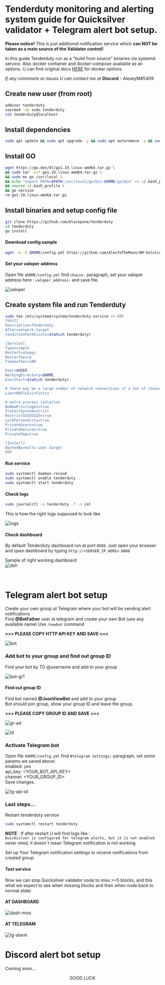 # Tenderduty monitoring and alerting system guide for Quicksilver validator + Telegram alert bot setup.
**Please notice!** This is just additional notification service which **can NOT be taken as a main source of the Validator control!**

In this guide Tenderduty run as a "build from source" binaries via systemd service.
Also docker container and docker-compose available as an options.
U can find original docs [HERE](https://github.com/blockpane/tenderduty/blob/main/docs/install.md) for docker options.

*If any commnets or issues U can contact me at* **Discord** - AlexeyM#5409

## Create new user (from root)
```bash
adduser tenderduty
usermod -aG sudo tenderduty
ssh tenderduty@localhost
```

## Install dependencies

```bash
sudo apt update && sudo apt upgrade -y && sudo apt autoremove -y && sudo apt install make clang pkg-config libssl-dev build-essential git jq llvm libudev-dev -y
```

## Install GO

```bash
wget https://go.dev/dl/go1.19.linux-amd64.tar.gz \
&& sudo tar -xvf go1.19.linux-amd64.tar.gz \
&& sudo mv go /usr/local \
&& echo "export PATH=$PATH:/usr/local/go/bin:$HOME/go/bin" >> ~/.bash_profile \
&& source ~/.bash_profile \
&& go version
rm go1.19.linux-amd64.tar.gz
```
## Install binaries and setup config file

```bash
git clone https://github.com/blockpane/tenderduty
cd tenderduty
go install
```
#### Download config sample
```bash
wget -q -O $HOME/config.yml https://github.com/AlexToTheMoon/AM-Solutions/raw/main/Tenderduty/quicksilver/config.yml
```
#### Set your valoper address
Open file `$HOME/config.yml` find `chains:` paragraph, set your valoper address here : `valoper_address:` and save file.

![valoper](https://github.com/AlexToTheMoon/AM-Solutions/blob/main/Tenderduty/quicksilver/png/valoper.png)

## Create system file and run Tenderduty

```bash
sudo tee /etc/systemd/system/tenderduty.service << EOF
[Unit]
Description=Tenderduty
After=network.target
ConditionPathExists=$(which tenderduty)

[Service]
Type=simple
Restart=always
RestartSec=5
TimeoutSec=180

User=$USER
WorkingDirectory=$HOME
ExecStart=$(which tenderduty)

# there may be a large number of network connections if a lot of chains
LimitNOFILE=infinity

# extra process isolation
NoNewPrivileges=true
ProtectSystem=strict
RestrictSUIDSGID=true
LockPersonality=true
PrivateUsers=true
PrivateDevices=true
PrivateTmp=true

[Install]
WantedBy=multi-user.target
EOF
```
#### Run service

```bash
sudo systemctl daemon-reload
sudo systemctl enable tenderduty
sudo systemctl start tenderduty
```

#### Check logs
```bash
sudo journalctl -u tenderduty -f -o cat
```
This is how the right logs supposed to look like

![logs](https://github.com/AlexToTheMoon/AM-Solutions/blob/main/Tenderduty/quicksilver/png/logs-cli-start.png)

#### Check dashboard 

By default Tenderduty dashboard run at port `8888`. Just open your browser and open dashboard by typing `http://<SERVER_IP_HERE>:8888`  <br />

Sample of right working dashboard  <br />
![dsh](https://github.com/AlexToTheMoon/AM-Solutions/blob/main/Tenderduty/quicksilver/png/logs-dash-good.png)

<br />

# Telegram alert bot setup


Create your own group at Telegram where your bot will be sending alert notifications  <br />
Find **@BotFather** user at telegram and create your own Bot (use any available name) Use `/newbot` command <br />

**>>> PLEASE COPY HTTP API KEY AND SAVE <<<**

![bot](https://github.com/AlexToTheMoon/AM-Solutions/blob/main/Tenderduty/rebus/png/newbot.png)

### Add bot to your group and find out group ID

Find your bot by TG @username and add to your group 

![bot-gr1](https://github.com/AlexToTheMoon/AM-Solutions/blob/main/Tenderduty/rebus/png/add-group-bot.png)

#### Find out group ID

Find bot named **@JsonViewBot** and add to your group <br />
Bot should join group, show your group ID and leave the group. <br />

**>>> PLEASE COPY GROUP ID AND SAVE <<<**

![gr-ad](https://github.com/AlexToTheMoon/AM-Solutions/blob/main/Tenderduty/rebus/png/add-group-json.png)

![id](https://github.com/AlexToTheMoon/AM-Solutions/blob/main/Tenderduty/rebus/png/group-id.png)

### Activate Telegram bot

Open file `$HOME/config.yml` find `#telegram settings:` paragraph, set some params we saved above: <br />
enabled: yes <br />
api_key: <YOUR_BOT_API_KEY> <br />
channel: <YOUR_GROUP_ID> <br />
Save changes.

![tg-api-id](https://github.com/AlexToTheMoon/AM-Solutions/blob/main/Tenderduty/rebus/png/tg-conf.png)

### Last steps...

Restart tenderduty service 
```bash
sudo systemctl restart tenderduty
```
**NOTE** : If after restart U will find logs like : <br />
`Quicksilver is configured for telegram alerts, but it is not enabled` never mind, it doesn`t mean Telegram notification is not working.

Set up Your Telegram notification settings to receive notifications from created group

#### Test service

Now we can stop Quicksilver validator node to miss >=5 blocks, and this what we expect to see when missing blocks and then when node back to normal state:

#### AT DASHBOARD
![dash-miss](https://github.com/AlexToTheMoon/AM-Solutions/blob/main/Tenderduty/quicksilver/png/dash-alarm.png)

#### AT TELEGRAM
![tg-alarm](https://github.com/AlexToTheMoon/AM-Solutions/blob/main/Tenderduty/quicksilver/png/tg-alarm.png)

# Discord alert bot setup

Coming soon...

<p align="center">
    GOOD LUCK
</p>
